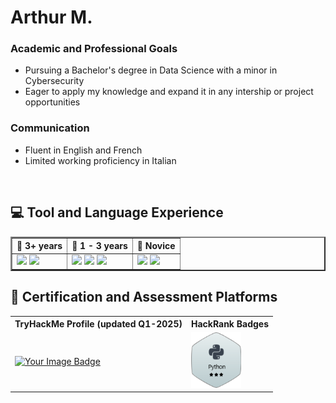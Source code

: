 <link href="style.css" rel="stylesheet"/>

<link rel="stylesheet" type='text/css' href="https://cdn.jsdelivr.net/gh/devicons/devicon@latest/devicon.min.css" />

# Arthur M.
### Academic and Professional Goals
- Pursuing a Bachelor's degree in Data Science with a minor in Cybersecurity
- Eager to apply my knowledge and expand it in any intership or project opportunities

### Communication
- Fluent in English and French
- Limited working proficiency in Italian

<br>

## 💻 Tool and Language Experience
<table border="2" width = "200px">
    <tr>
        <th scope="col"> 📘 3+ years </th>
        <th scope="col"> 📗 1 - 3 years </th>
        <th scope="col"> 📒 Novice </th>
    </tr>
    
<td>
<img 
    src="https://cdn3.iconfinder.com/data/icons/logos-and-brands-adobe/512/267_Python-256.png" 
    width = 80 
/>
<img 
    src="https://cdn.jsdelivr.net/gh/devicons/devicon@latest/icons/vscode/vscode-original.svg" 
    width=80
/>
</td>

<td>
<img 
    src="https://cdn.jsdelivr.net/gh/devicons/devicon@latest/icons/java/java-original-wordmark.svg"
    width=100
/>
<img 
    src="https://cdn.jsdelivr.net/gh/devicons/devicon@latest/icons/html5/html5-original.svg"
    width=80
/>
<img 
    src="https://bashlogo.com/img/symbol/svg/full_colored_light.svg"
    width=90
/>

</td>

<td>
<img 
    src="https://upload.wikimedia.org/wikipedia/commons/thumb/0/00/Unofficial_SSH_Logo.svg/1024px-Unofficial_SSH_Logo.svg.png?20220225235622"
    width=80
/>
<img 
    src="https://cdn.jsdelivr.net/gh/devicons/devicon@latest/icons/powershell/powershell-original.svg"
    width=80
/>
</td>


</table>


## 📜 Certification and Assessment Platforms

<table>
    <tr>
        <th>TryHackMe Profile (updated Q1-2025)</th>
        <th>HackRank Badges</th>
    </tr>
    <td>
        <a href="https://tryhackme.com/p/ArMaHat314">
            <img
                src="https://tryhackme-badges.s3.amazonaws.com/ArMaHat314.png"
                alt="Your Image Badge" 
                width=400px/>
        <a/>
    </td>
    <td>
        <a href="https://www.hackerrank.com/profile/arthur_malcoura1">
            <img
                src="HackerRank Badges/Python3S.png"
                alt="Your Image Badge" 
                width=80px/>
        <a/>
    </td>

</table>
